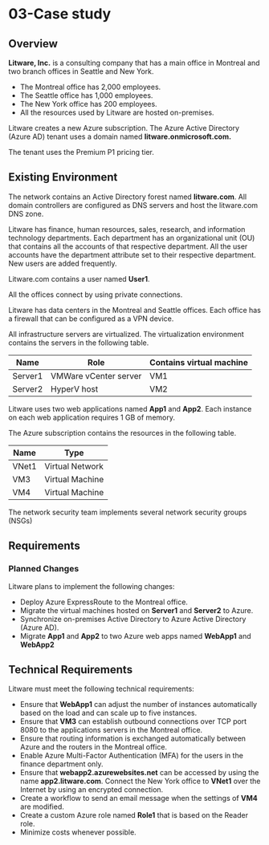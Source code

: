 # 03-Case study

## Overview

**Litware, Inc.** is a consulting company that has a main office in Montreal and two branch offices in Seattle and New York. 

- The Montreal office has 2,000 employees. 
- The Seattle office has 1,000 employees. 
- The New York office has 200 employees. 
- All the resources used by Litware are hosted on-premises. 

Litware creates a new Azure subscription. The Azure Active Directory (Azure AD) tenant uses a domain named **litware.onmicrosoft.com.** 

The tenant uses the Premium P1 pricing tier. 

## Existing Environment 

The network contains an Active Directory forest named **litware.com**. All domain controllers are configured as DNS servers and host the litware.com DNS zone. 

Litware has finance, human resources, sales, research, and information technology departments. Each department has an organizational unit (OU) that contains all the accounts of that respective department. All the user accounts have the department attribute set to their respective department. New users are added frequently.

Litware.com contains a user named **User1**. 

All the offices connect by using private connections. 

Litware has data centers in the Montreal and Seattle offices. Each office has a firewall that can be configured as a VPN device. 

All infrastructure servers are virtualized. The virtualization environment contains the servers in the following table.

| Name    | Role                  | Contains virtual machine |
| ------- | --------------------- | ------------------------ |
| Server1 | VMWare vCenter server | VM1                      |
| Server2 | HyperV host           | VM2                      |

Litware uses two web applications named **App1** and **App2**. Each instance on each web application requires 1 GB of memory. 

The Azure subscription contains the resources in the following table.

| Name  | Type            |
| ----- | --------------- |
| VNet1 | Virtual Network |
| VM3   | Virtual Machine |
| VM4   | Virtual Machine |

The network security team implements several network security groups (NSGs) 

## Requirements 

### Planned Changes 

Litware plans to implement the following changes: 

- Deploy Azure ExpressRoute to the Montreal office. 
- Migrate the virtual machines hosted on **Server1** and **Server2** to Azure. 
- Synchronize on-premises Active Directory to Azure Active Directory (Azure AD). 
- Migrate **App1** and **App2** to two Azure web apps named **WebApp1** and **WebApp2**

## Technical Requirements 

Litware must meet the following technical requirements: 

- Ensure that **WebApp1** can adjust the number of instances automatically based on the load and can scale up to five instances. 
- Ensure that **VM3** can establish outbound connections over TCP port 8080 to the applications servers in the Montreal office. 
- Ensure that routing information is exchanged automatically between Azure and the routers in the Montreal office. 
- Enable Azure Multi-Factor Authentication (MFA) for the users in the finance department only. 
- Ensure that **webapp2.azurewebsites.net** can be accessed by using the name **app2.litware.com**. Connect the New York office to **VNet1** over the Internet by using an encrypted connection. 
- Create a workflow to send an email message when the settings of **VM4** are modified.
- Create a custom Azure role named **Role1** that is based on the Reader role. 
- Minimize costs whenever possible.